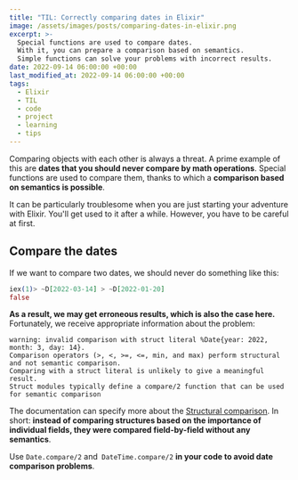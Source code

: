 ```yaml
---
title: "TIL: Correctly comparing dates in Elixir"
image: /assets/images/posts/comparing-dates-in-elixir.png
excerpt: >-
  Special functions are used to compare dates.
  With it, you can prepare a comparison based on semantics.
  Simple functions can solve your problems with incorrect results.
date: 2022-09-14 06:00:00 +00:00
last_modified_at: 2022-09-14 06:00:00 +00:00
tags:
  - Elixir
  - TIL
  - code
  - project
  - learning
  - tips
---
```


  Comparing objects with each other is always a threat.
  A prime example of this are **dates that you should never compare by math operations**.
  Special functions are used to compare them, thanks to which a **comparison based on semantics is possible**.

  It can be particularly troublesome when you are just starting your adventure with Elixir.
  You'll get used to it after a while.
  However, you have to be careful at first.

## Compare the dates

  If we want to compare two dates, we should never do something like this:

  ```elixir
  iex(1)> ~D[2022-03-14] > ~D[2022-01-20]
  false
  ```

  **As a result, we may get erroneous results, which is also the case here.**
  Fortunately, we receive appropriate information about the problem:

  ```
  warning: invalid comparison with struct literal %Date{year: 2022, month: 3, day: 14}.
  Comparison operators (>, <, >=, <=, min, and max) perform structural and not semantic comparison.
  Comparing with a struct literal is unlikely to give a meaningful result.
  Struct modules typically define a compare/2 function that can be used for semantic comparison
  ```

  The documentation can specify more about the [Structural comparison](https://hexdocs.pm/elixir/1.12/DateTime.html#compare/2).
  In short: **instead of comparing structures based on the importance of individual fields, they were compared field-by-field without any semantics**.

  Use `Date.compare/2` and` DateTime.compare/2` **in your code to avoid date comparison problems**.
